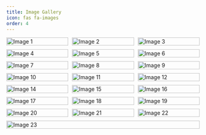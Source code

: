 ```yaml
---
title: Image Gallery
icon: fas fa-images
order: 4
---
```



<div class="gallery">
  <div class="gallery-item">
    <img src="{{ '/assets/img/hifi.jpg' | relative_url }}" alt="Image 1">
  </div>
  <div class="gallery-item">
    <img src="{{ '/assets/img/ApeInfo.jpeg' | relative_url }}" alt="Image 2">
  </div>
  <div class="gallery-item">
    <img src="{{ '/assets/img/DoTheApe.jpg' | relative_url }}" alt="Image 3">
  </div>
  <div class="gallery-item">
    <img src="{{ '/assets/img/hifi2.jpg' | relative_url }}" alt="Image 4">
  </div>
  <div class="gallery-item">
    <img src="{{ '/assets/img/2025hifi.png' | relative_url }}" alt="Image 5">
  </div>
  <div class="gallery-item">
    <img src="{{ '/assets/img/hifi_and_joe.jpg' | relative_url }}" alt="Image 6">
  </div>
  <div class="gallery-item">
    <img src="{{ '/assets/img/hifi_alien.jpg' | relative_url }}" alt="Image 7">
  </div>
  <div class="gallery-item">
    <img src="{{ '/assets/img/hifi_flyer.jpg' | relative_url }}" alt="Image 8">
  </div>
  <div class="gallery-item">
    <img src="{{ '/assets/img/hifi_frank.jpg' | relative_url }}" alt="Image 9">
  </div>
  <div class="gallery-item">
    <img src="{{ '/assets/img/hifi_hellbilly.png' | relative_url }}" alt="Image 10">
  </div>
  <div class="gallery-item">
    <img src="{{ '/assets/img/hifi_go_nuts.jpg' | relative_url }}" alt="Image 11">
  </div>
  <div class="gallery-item">
    <img src="{{ '/assets/img/hifi_holiday_is_over.jpg' | relative_url }}" alt="Image 12">
  </div>
  <div class="gallery-item">
    <img src="{{ '/assets/img/hifi_islands.jpg' | relative_url }}" alt="Image 14">
  </div>
  <div class="gallery-item">
    <img src="{{ '/assets/img/hifi_mummies.jpeg' | relative_url }}" alt="Image 15">
  </div>
  <div class="gallery-item">
    <img src="{{ '/assets/img/hifi_psycho.jpg' | relative_url }}" alt="Image 16">
  </div>
  <div class="gallery-item">
    <img src="{{ '/assets/img/hifi_romance.jpg' | relative_url }}" alt="Image 17">
  </div>
  <div class="gallery-item">
    <img src="{{ '/assets/img/hifi_romance2.jpg' | relative_url }}" alt="Image 18">
  </div>
  <div class="gallery-item">
    <img src="{{ '/assets/img/hifi_stripper.jpeg' | relative_url }}" alt="Image 19">
  </div>
  <div class="gallery-item">
    <img src="{{ '/assets/img/hifi_torvi.jpg' | relative_url }}" alt="Image 20">
  </div>
  <div class="gallery-item">
    <img src="{{ '/assets/img/hifi_wayne.jpg' | relative_url }}" alt="Image 21">
  </div>
  <div class="gallery-item">
    <img src="{{ '/assets/img/hifi_zombie.jpg' | relative_url }}" alt="Image 22">
  </div>
  <div class="gallery-item">
    <img src="{{ '/assets/img/hotrockin.jpg' | relative_url }}" alt="Image 23">
  </div>
</div>

<style>
.gallery {
  display: flex;
  flex-wrap: wrap;
  gap: 10px;
}

.gallery-item {
  flex: 1 1 calc(33.333% - 10px);
  box-sizing: border-box;
}

.gallery-item img {
  width: 100%;
  height: auto;
  display: block;
}
</style>